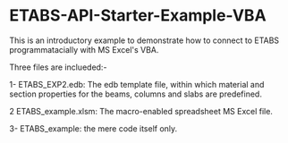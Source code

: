 # ETABS-API-Starter-Example-VBA
This is an introductory example to demonstrate how to connect to ETABS programmatacially with MS Excel's VBA.

Three files are inclueded:-

1- ETABS_EXP2.edb: The edb template file, within which material and section properties for the beams, columns and slabs are predefined.

2 ETABS_example.xlsm: The macro-enabled spreadsheet MS Excel file.

3- ETABS_example: the mere code itself only.
